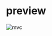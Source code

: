 # preview
![mvc](https://user-images.githubusercontent.com/51188767/89701514-dfeb0d00-d961-11ea-9680-e7271676af54.PNG)
